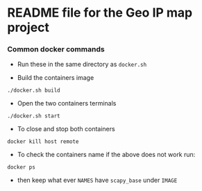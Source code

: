 # README file for the Geo IP map project


### Common docker commands
- Run these in the same directory as `docker.sh`

- Build the containers image
```
./docker.sh build
```

- Open the two containers terminals 
```
./docker.sh start
```

- To close and stop both containers
```
docker kill host remote
```

- To check the containers name if the above does not work run: 
```
docker ps
```
- then keep what ever `NAMES` have `scapy_base` under `IMAGE`